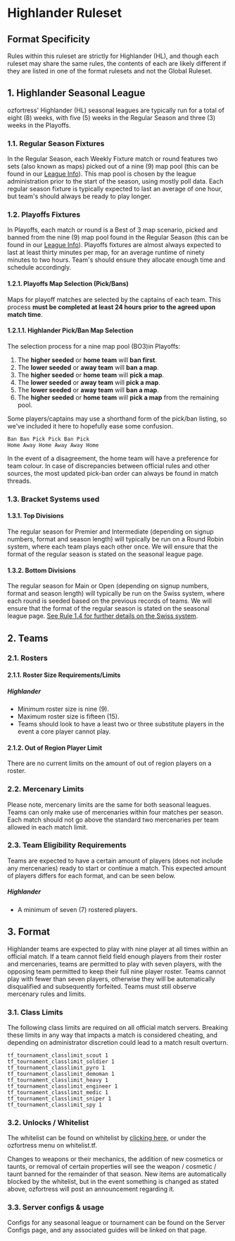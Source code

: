 # Highlander Ruleset

## Format Specificity
Rules within this ruleset are strictly for Highlander (HL), and though each ruleset may share the same rules, the contents of each are likely different if they are listed in one of the format rulesets and not the Global Ruleset.

## 1. Highlander Seasonal League
ozfortress' Highlander (HL) seasonal leagues are typically run for a total of eight (8) weeks, with five (5) weeks in the Regular Season and three (3) weeks in the Playoffs. 

### 1.1. Regular Season Fixtures
In the Regular Season, each Weekly Fixture match or round features two sets (also known as maps) picked out of a nine (9) map pool (this can be found in our [League Info](/info/map_history/)). This map pool is chosen by the league administration prior to the start of the season, using mostly poll data. Each regular season fixture is typically expected to last an average of one hour, but team's should always be ready to play longer.

### 1.2. Playoffs Fixtures
In Playoffs, each match or round is a Best of 3 map scenario, picked and banned from the nine (9) map pool found in the Regular Season (this can be found in our [League Info](/info/map_history/)). Playoffs fixtures are almost always expected to last at least thirty minutes per map, for an average runtime of ninety minutes to two hours. Team's should ensure they allocate enough time and schedule accordingly.

#### 1.2.1. Playoffs Map Selection (Pick/Bans)
Maps for playoff matches are selected by the captains of each team. This process **must be completed at least 24 hours prior to the agreed upon match time**.

#### 1.2.1.1. Highlander Pick/Ban Map Selection
The selection process for a nine map pool (BO3)in Playoffs:

1. The **higher seeded** or **home team** will **ban first**.
2. The **lower seeded** or **away team** will **ban a map**.
3. The **higher seeded** or **home team** will **pick a map**.
4. The **lower seeded** or **away team** will **pick a map**.
5. The **lower seeded** or **away team** will **ban a map**.
6. The **higher seeded** or **home team** will **pick a map** from the remaining pool.

Some players/captains may use a shorthand form of the pick/ban listing, so we've included it here to hopefully ease some confusion.

```
Ban Ban Pick Pick Ban Pick
Home Away Home Away Away Home
```

In the event of a disagreement, the home team will have a preference for team colour. In case of discrepancies between official rules and other sources, the most updated pick-ban order can always be found in match threads.

### 1.3. Bracket Systems used
#### 1.3.1. Top Divisions
The regular season for Premier and Intermediate (depending on signup numbers, format and season length) will typically be run on a Round Robin system, where each team plays each other once. We will ensure that the format of the regular season is stated on the seasonal league page.
#### 1.3.2. Bottom Divisions
The regular season for Main or Open (depending on signup numbers, format and season length) will typically be run on the Swiss system, where each round is seeded based on the previous records of teams. We will ensure that the format of the regular season is stated on the seasonal league page. [See Rule 1.4 for further details on the Swiss system](/rules/global/#_1-4-round-robin).

## 2. Teams
### 2.1. Rosters
#### 2.1.1. Roster Size Requirements/Limits
##### Highlander
- Minimum roster size is nine (9).
- Maximum roster size is fifteen (15).
- Teams should look to have a least two or three substitute players in the event a core player cannot play.

#### 2.1.2. Out of Region Player Limit
There are no current limits on the amount of out of region players on a roster.

### 2.2. Mercenary Limits
Please note, mercenary limits are the same for both seasonal leagues. Teams can only make use of mercenaries within four matches per season. Each match should not go above the standard two mercenaries per team allowed in each match limit.

### 2.3. Team Eligibility Requirements
Teams are expected to have a certain amount of players (does not include any mercenaries) ready to start or continue a match. This expected amount of players differs for each format, and can be seen below.
##### Highlander
- A minimum of seven (7) rostered players.

## 3. Format
Highlander teams are expected to play with nine player at all times within an official match. If a team cannot field field enough players from their roster and mercenaries, teams are permitted to play with seven players, with the opposing team permitted to keep their full nine player roster. Teams cannot play with fewer than seven players, otherwise they will be automatically disqualified and subsequently forfeited. Teams must still observe mercenary rules and limits.

### 3.1. Class Limits
The following class limits are required on all official match servers. Breaking these limits in any way that impacts a match is considered cheating, and depending on administrator discretion could lead to a match result overturn.

```
tf_tournament_classlimit_scout 1
tf_tournament_classlimit_soldier 1
tf_tournament_classlimit_pyro 1
tf_tournament_classlimit_demoman 1
tf_tournament_classlimit_heavy 1
tf_tournament_classlimit_engineer 1
tf_tournament_classlimit_medic 1
tf_tournament_classlimit_sniper 1
tf_tournament_classlimit_spy 1
```

### 3.2. Unlocks / Whitelist
The whitelist can be found on whitelist by [clicking here](https://whitelist.tf/ozfortress_hl), or under the ozfortress menu on whitelist.tf.

Changes to weapons or their mechanics, the addition of new cosmetics or taunts, or removal of certain properties will see the weapon / cosmetic / taunt banned for the remainder of that season. New items are automatically blocked by the whitelist, but in the event something is changed as stated above, ozfortress will post an announcement regarding it.

### 3.3. Server configs & usage
Configs for any seasonal league or tournament can be found on the Server Configs page, and any associated guides will be linked on that page.